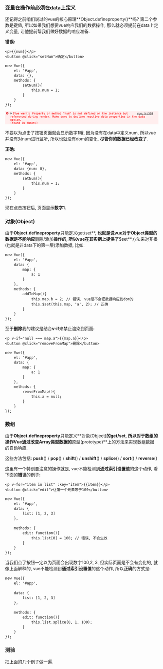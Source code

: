 ### 变量在操作前必须在data上定义

还记得之前咱们说过的vue的核心原理**Object.defineproperty\(\)**吗? 第二个参数是键值, 所以如果我们想要vue响应我们的数据操作, 那么就必须提前在data上定义变量, 让他提前帮我们做好数据的响应准备.

**错误:**

```
<p>{{num}}</p>
<button @click="setNum">确定</button>
```

```
new Vue({
    el: '#app',
    data: {},
    methods: {
        setNum(){
            this.num = 1;
        }
    }
});
```

![](/assets/QQ20171018-083902.png)

不要以为点击了按钮页面就会显示数字1哦, 因为没有在data中定义num, 所以vue并没有对num进行监听, 所以也就没有dom的变化, **尽管你的数据已经改变了**.

**正确:**

```
new Vue({
    el: '#app',
    data: {num: 0},
    methods: {
        setNum(){
            this.num = 1;
        }
    }
});
```

现在点击按钮后, 页面显示**数字1**.

### 对象\(Object\)

由于**Object.defineproperty**只能定义get/set**, **也就是说vue对于Object类型的数据是不能响应**删除/添加**操作的, 所以vue在其实例上提供了**$set**方法来对非根\(也就是非data下的第一层\)添加数据,  比如:

```
new Vue({
    el: '#app',
    data: {
        map: {
            a: 1
        }
    },
    methods: {
        addToMap(){
            this.map.b = 2; // 错误, vue是不会把数据响应到dom的
            this.$set(this.map, 'a', 2); // 正确
        }
    }
});
```

至于**删除**我的建议是结合**v-if**来禁止渲染到页面:

```
<p v-if="null === map.a">{{map.a}}</p>
<button @click="removeFromMap">删除</button>
```

```
new Vue({
    el: '#app',
    data: {
        map: {
            a: 1
        }
    },
    methods: {
        remveFromMap(){
            this.a = null;
        }
    }
});
```

### 数组

由于**Object.defineproperty**只能定义**对象\(Object\)**的get/set**,  **所以对于数组的操作Vue通过改变Array类型数据的**原型\(prototype\)**上的方法来实现数组数据的自动响应.

这些方法包括: **push**\(\) / **pop**\(\) / **shift**\(\) / **unshift**\(\) / **splice**\(\) / **sort**\(\) / **reverse**\(\)

这里有一个特别要注意的操作就是, vue不能检测到**通过索引设置值**的这个动作, 看下面的**错误**的例子:

```
<p v-for="item in list" :key="item">{{item}}</p>
<button @click="edit">让第一个元素等于100</button>
```

```
new Vue({
    el: '#app',
    data: {
        list: [1, 2, 3]
    },

    methods: {
        edit: function(){
            this.list[0] = 100; // 错误, 不会生效
        }
    }
});
```

当我们点了按钮一定以为页面会出现数字100,2, 3, 但实际页面是不会有变化的, 就像上面解释的, vue不能检测到**通过索引设置值**的这个动作, 所以**正确**的方式是:

```vue
new Vue({
    el: '#app',

    data: {
        list: [1, 2, 3]
    },

    methods: {
        edit: function(){
            this.list.splice(0, 1, 100);
        }
    }
});
```

### 测验

把上面的几个例子做一遍.


